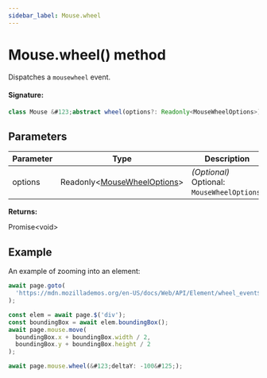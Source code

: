 ```yaml
---
sidebar_label: Mouse.wheel
---
```


# Mouse.wheel() method

Dispatches a `mousewheel` event.

#### Signature:

```typescript
class Mouse &#123;abstract wheel(options?: Readonly<MouseWheelOptions>): Promise<void>;&#125;
```

## Parameters

| Parameter | Type                                                                  | Description                                            |
| --------- | --------------------------------------------------------------------- | ------------------------------------------------------ |
| options   | Readonly&lt;[MouseWheelOptions](./puppeteer.mousewheeloptions.md)&gt; | _(Optional)_ Optional: <code>MouseWheelOptions</code>. |

**Returns:**

Promise&lt;void&gt;

## Example

An example of zooming into an element:

```ts
await page.goto(
  'https://mdn.mozillademos.org/en-US/docs/Web/API/Element/wheel_event$samples/Scaling_an_element_via_the_wheel?revision=1587366'
);

const elem = await page.$('div');
const boundingBox = await elem.boundingBox();
await page.mouse.move(
  boundingBox.x + boundingBox.width / 2,
  boundingBox.y + boundingBox.height / 2
);

await page.mouse.wheel(&#123;deltaY: -100&#125;);
```
